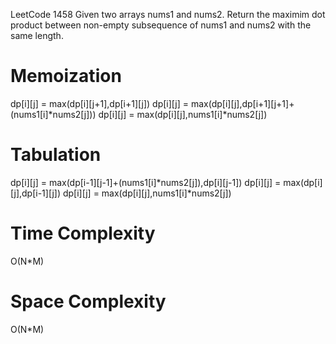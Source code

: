 LeetCode 1458
Given two arrays nums1 and nums2.
Return the maximim dot product between non-empty subsequence of nums1
and nums2 with the same length.

# Memoization
dp[i][j] = max(dp[i][j+1],dp[i+1][j])
dp[i][j] = max(dp[i][j],dp[i+1][j+1]+(nums1[i]*nums2[j]))
dp[i][j] = max(dp[i][j],nums1[i]*nums2[j])

# Tabulation

dp[i][j] = max(dp[i-1][j-1]+(nums1[i]*nums2[j]),dp[i][j-1])
dp[i][j] = max(dp[i][j],dp[i-1][j])
dp[i][j] = max(dp[i][j],nums1[i]*nums2[j])

# Time Complexity
O(N*M)
# Space Complexity
O(N*M)